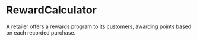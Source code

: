 # RewardCalculator
A retailer offers a rewards program to its customers, awarding points based on each recorded purchase.
